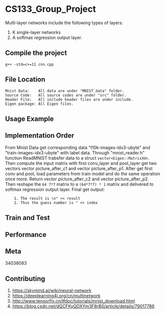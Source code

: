CS133_Group_Project
===================
Multi-layer networks include the following types of layers:
1. K single-layer networks
2. A softmax regression output layer.

Compile the project
-------------------
    g++ -std=c+=11 cnn.cpp

File Location
-------------------
	Mnist Data:    All data are under "MNIST_data" folder.
	Source Code:   All source codes are under "src" folder.
	Header File:   All include header files are under include.
	Eigen package: All Eigen files.

Usage Example
-------------------

Implementation Order
-----


From Mnist Data get corresponding data "t10k-images-idx3-ubyte" and "train-images-idx3-ubyte" with label data. Through "mnist_reader.h" function ReadMNIST trabsfer data to a struct `vector<Eigen::MatrixXd>`.
Then compute the input matrix with first conv_layer and pool_layer get two vectors vector<MatrixXd> picture_after_c1 and  vector<MatrixXd> picture_after_p1.
After get first conv and pool, load parameters from train model and do the same operation once more. 
Return vector<MatrixXd> picture_after_c2 and vector<MatrixXd> picture_after_p2. Then reshape the `64 7*7` matrix to a `(64*7*7) * 1` matrix and delivered to softmax regression output layer.
Final get output:
```
	1. The result is \n" << result 
	2. Thus the guess number is " << index 	
```
 
Train and Test
-------------------

Performance
-------------------

Meta
-------------------
34038083

Contributing
-------------------
1. https://skymind.ai/wiki/neural-network
2. https://deeplearning4j.org/cn/multinetwork
3. http://www.tensorfly.cn/tfdoc/tutorials/mnist_download.html
4. https://blog.csdn.net/dQCFKyQDXYm3F8rB0/article/details/79017786
